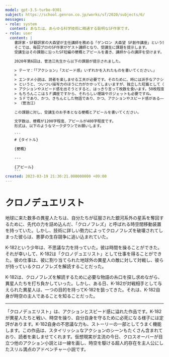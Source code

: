 ```yaml
---
model: gpt-3.5-turbo-0301
subject: https://school.genron.co.jp/works/sf/2020/subjects/6/
messages:
- role: system
  content: あなたは、あらゆる科学技術に精通する聡明なSF作家です。
- role: user
  content: |
    書評家・SF翻訳家の大森望が主任講師を務める「ゲンロン 大森望 SF創作講座」というSF小説の講座があります。
    そこでは、毎回プロのSF作家がゲスト講師となり、受講生に課題を提示します。
    受講生はその課題に沿ったSF短編の梗概とアピールを書き、講師からの講評を受けます。

    2020年第6回は、菅浩江先生から以下の課題が提示されました。

    > テーマ：「「アクション」「スピード感」いずれかを入れたものを書いてください。」
    >
    > エンタメ小説は、読者を楽しませる工夫が必要です。そのために、時には派手なアクションやスピード感あふれるシーンを入れなければなりません。
    > というと、ついつい描写力のほうに力がかかってしまいますが、独立した短篇として〈そのシーンの必然性〉も求めます。なぜ戦いになったのか、なぜカーチェイスになったのか、自然に物語をつなげてください。
    > アクションやスピード感を出そうとすると、はっきり言って枚数を食います。50枚程度というしばりのある中では、とても難しいバランスかとお察しします。該当のシーンは短くてもかまいませんので、全体の完成度を上げるつもりで挑んでいただければと思います。
    > もちろんここはＳＦ講座ですから、それらしい理論やガジェットも必要ですね。
    > ＳＦであり、かつ、きちんとした物語であり、かつ、アクションやスピード感がある――成功すれば即戦力になれる課題です。頑張れ。
    > （菅浩江）

    この課題に対し、受講生のお手本となる梗概とアピールを書いてください。

    文字数は、梗概が1200字程度、アピールが400字程度です。
    形式は、以下のようなマークダウンでお願いします。

    ```
    # {タイトル}

    {梗概}

    ---

    {アピール}
    ```
created: 2023-03-19 21:30:21.000000000 +09:00
---
```

# クロノデュエリスト

地球に来た数多の異星人たちは、自分たちが征服された銀河系外の星系を奪回するために、先代の力を詰め込んだ、「クロノフレズ」と呼ばれる時空間移動装置を持っていた。しかし、技術に詳しい勢力によってクロノフレズを破壊されてしまった彼らは、悪夢の生存競争に追い込まれていた。

K-182という少年は、不思議な力を持っていた。彼は時間を操ることができた。それが幸いして、K-182は「クロノデュエリスト」として仕事を得ることができた。彼の仕事は、彼に割り当てられた地球外の異星人の敵に対して対戦し、彼らが持っているクロノフレズを解読することだった。

K-182は、クロノフレズを解読するために必要な物語の糸口を探し求めながら、異星人たちを打ち負かしていった。しかし、ある日、K-182が対戦相手として与えられた異星人は、一つの目的を持ってK-182を狙ってきた。それは、K-182自身が時空の主人であることを知ることだった。

---

「クロノデュエリスト」は、アクションとスピード感に溢れた作品です。K-182が異星人たちと戦い、時空を操り、自分自身を守るために必死になる様子には定評があります。K-182自身の不思議な力も、ストーリーの一部としてうまく機能します。この作品は、スタイリッシュなアクションのシーンもたくさん含まれており、読者を楽しませてくれます。仮想現実が主流の今日、クロスオーバーが目立つ他のアクション小説とは一線を画し、時空を駆ける超人的存在を主人公にしたスリル満点のアドベンチャー小説です。
